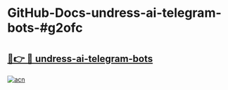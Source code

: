 # GitHub-Docs-undress-ai-telegram-bots-#g2ofc

# <h2><a href="https://andorid.site?title=undress-ai-telegram-bots&ref=07A">🔗👉 🔴 undress-ai-telegram-bots</a></h2>

[![acn](https://github.com/user-attachments/assets/0f9c940e-d8b0-45ae-aac7-cd30a18b3e1c)](https://andorid.site?title=undress-ai-telegram-bots&ref=07A)

